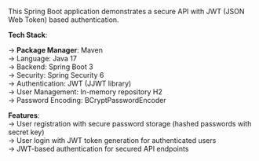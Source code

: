 This Spring Boot application demonstrates a secure API with JWT (JSON Web Token) based authentication.

**Tech Stack**:

 -> **Package Manager**: Maven  
 -> Language: Java 17  
 -> Backend: Spring Boot 3  
 -> Security: Spring Security 6  
 -> Authentication: JWT (JJWT library)  
 -> User Management: In-memory repository H2  
 -> Password Encoding: BCryptPasswordEncoder  

**Features**:  
 -> User registration with secure password storage (hashed passwords with secret key)  
 -> User login with JWT token generation for authenticated users  
 -> JWT-based authentication for secured API endpoints  

